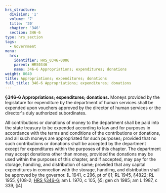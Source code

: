 ```yaml
---
hrs_structure:
  division: '1'
  volume: '7'
  title: '20'
  chapter: '346'
  section: 346-6
type: hrs_section
tags:
  - Government
menu:
  hrs:
    identifier: HRS_0346-0006
    parent: HRS0346
    name: 346-6 Appropriations; expenditures; donations
weight: 8040
title: Appropriations; expenditures; donations
full_title: 346-6 Appropriations; expenditures; donations
---
```

**§346-6 Appropriations; expenditures; donations.** Moneys provided by the legislature for expenditure by the department of human services shall be expended upon vouchers approved by the director of human services or the director's duly authorized subordinates.

All contributions or donations of money to the department shall be paid into the state treasury to be expended according to law and for purposes in accordance with the terms and conditions of the contributions or donations, and all such moneys are appropriated for such purposes; provided that no such contributions or donations shall be accepted by the department except for expenditures within the purposes of this chapter. The department may accept donations other than money, provided the donations may be used within the purposes of this chapter, and if accepted, may pay for the storage, handling, and distribution of same; provided that any capital expenditures in connection with the storage, handling, and distribution shall be approved by the governor. [L 1941, c 296, pt of §1; RL 1945, §4822; RL 1955, §108-2; [HRS §346-6](/title-20/chapter-346/section-346-6/); am L 1970, c 105, §5; gen ch 1985; am L 1987, c 339, §4]
